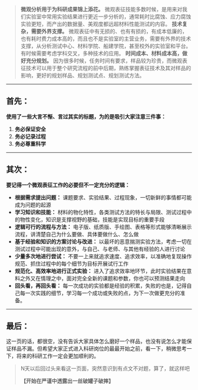 > **微观分析用于为科研成果锦上添花。** 微观表征技能多数时候，是用来对我们实验室中常用实验结果进行更近一步分析的，通常耗时比腐蚀、应力腐蚀实验更短，而产出的数据量、美观度都远超材料性能测试的内容。
> **技术复杂，需要外界支撑。** 微观表征中有无损的、也有有损的，有成本低廉的，也有耗时费力成本高的，而且也不是实验室的主营业务，需要有外界的技术支撑，从分析测试中心、材料学院、船建学院，甚至校外的实验室和平台。有时候需要考虑学科交叉，多种技术的应用。
> **时间成本、材料成本高，做好充分规划。** 因为很多时候，任务时间有要求，样品较为珍贵，而微观表征技术可以用于整个研究流程的前中后期，熟练掌握表征技术及其对样品的影响，更好的规划样品、规划测试点、规划测试方法。

---

## 首先：

**使用了一些大言不惭、言过其实的标题，为的是吸引大家注意三件事：**

1. **务必保证安全**
2. **务必记录过程**
3. **务必尊重科学**

---

## 其次：

**要记得一个微观表征工作的必要但不一定充分的逻辑：**

* **根据需求提出问题：** 课题要求、实验结果、过程现象，一切新鲜的事情都可能成为问题的起源
* **学习知识和技能：** 材料的物化特性，各类测试方法的特长与局限、测试过程中的物性变化，知识是支撑视野的基础，技能是实现目标的重要手段
* **逻辑可行的流程与方法：** 电子版、纸质版、手绘图、表格等形式能够清晰展示流程，讲清楚自己为什么要做、具体要做什么、怎么做
* **基于经验和知识的方案讨论与改进：** 以最坏的恶意揣测实验方法，考虑一切在测试过程中可能出现的意外，与自己、与老师、与其他有经验的人进行讨论
* **少量多次地进行尝试：** 不要一上来就追求速度、追求效率，以准确地复现操作规范、抓住过程中的每个细节为目标开展试行工作
* **规范化、高效率地进行正式实验：** 进入了追求效率地环节，此时实验结果在意料之外又在情理之中，面对完全全新的课题和参数，你也可以预测结果走向
* **回头看，再回头看：** 每一次成功的实验都是经验的积累，失败的也是，记得自己每一次实践的细节，学习每一个成功或失败的点，为下一次做更充分的准备。

---

## 最后：

这一页的话，都很空，没有告诉大家具体怎么磨好一个样品，也没有说怎么才能保证样品不漏。但希望大家正式进入科研岗位的最最开始之前，看一下，稍微思考一下，将来的科研工作一定会更加顺利的。

> N天以后回过头来看这一页面，突然意识到有点文不对题，算了，就这样吧
>
> **【开始在严谨中透露出一丝破罐子破摔】**